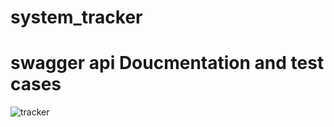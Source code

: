 # system_tracker
# swagger api Doucmentation and test cases
![tracker](https://user-images.githubusercontent.com/60807342/214673444-8a2f4763-d1c8-4dab-8c4a-4577e75948f1.PNG)
